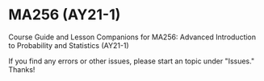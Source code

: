 # MA256 (AY21-1)
Course Guide and Lesson Companions for MA256: Advanced Introduction to Probability and Statistics (AY21-1)

If you find any errors or other issues, please start an topic under "Issues." Thanks!

